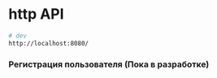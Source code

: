 # http API

```sh
# dev
http://localhost:8080/
```

### Регистрация пользователя (Пока в разработке)